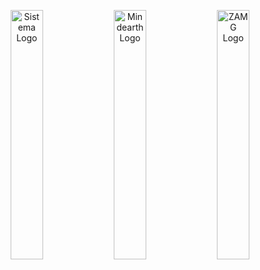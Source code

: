 <p align="middle">
  <img alt="Sistema Logo" src="data/gtif/images/logos/sistema.png" width="32%" />
  <img alt="Mindearth Logo" src="data/gtif/images/logos/mindearth.png" width="32%" /> 
  <img alt="ZAMG Logo" src="data/gtif/images/logos/zamg.png" width="32%" />
</p>